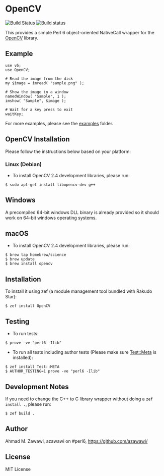 # OpenCV
[![Build Status](https://travis-ci.org/azawawi/perl6-opencv.svg?branch=master)](https://travis-ci.org/azawawi/perl6-opencv)
[![Build status](https://ci.appveyor.com/api/projects/status/github/azawawi/perl6-opencv?svg=true)](https://ci.appveyor.com/project/azawawi/perl6-opencv/branch/master)

This provides a simple Perl 6 object-oriented NativeCall wrapper for the
[OpenCV](http://opencv.org) library.

## Example

```Perl6
use v6;
use OpenCV;

# Read the image from the disk
my $image = imread( "sample.png" );

# Show the image in a window
namedWindow( "Sample", 1 );
imshow( "Sample", $image );

# Wait for a key press to exit
waitKey;
```

For more examples, please see the [examples](examples) folder.

## OpenCV Installation

Please follow the instructions below based on your platform:

### Linux (Debian)

- To install OpenCV 2.4 development libraries, please run:
```
$ sudo apt-get install libopencv-dev g++
```

## Windows

A precompiled 64-bit windows DLL binary is already provided so it should work
on 64-bit windows operating systems.

## macOS

- To install OpenCV 2.4 development libraries, please run:
```
$ brew tap homebrew/science
$ brew update
$ brew install opencv
```

## Installation

To install it using zef (a module management tool bundled with Rakudo Star):

```
$ zef install OpenCV
```

## Testing

- To run tests:
```
$ prove -ve "perl6 -Ilib"
```

- To run all tests including author tests (Please make sure
[Test::Meta](https://github.com/jonathanstowe/Test-META) is installed):
```
$ zef install Test::META
$ AUTHOR_TESTING=1 prove -ve "perl6 -Ilib"
```

## Development Notes

If you need to change the C++ to C library wrapper without doing a
`zef install .`, please run:
```
$ zef build .
```

## Author

Ahmad M. Zawawi, azawawi on #perl6, https://github.com/azawawi/

## License

MIT License
